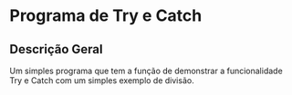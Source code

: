 # Programa de Try e Catch


## Descrição Geral

Um simples programa que tem a função de demonstrar a funcionalidade Try e Catch com um simples exemplo de divisão.

